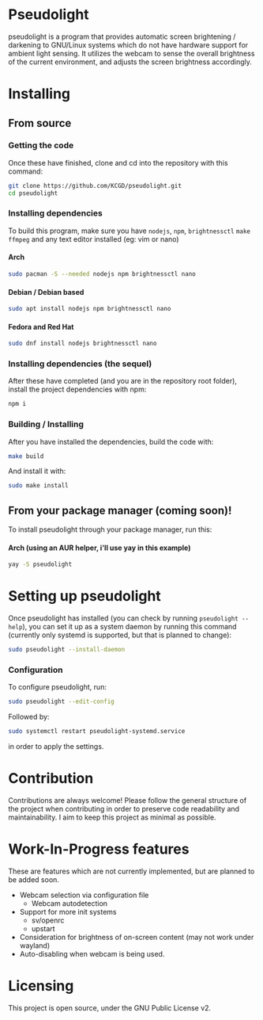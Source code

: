 # Pseudolight

pseudolight is a program that provides automatic screen brightening / darkening to GNU/Linux systems which do not have hardware support for ambient light sensing. It utilizes the webcam to sense the overall brightness of the current environment, and adjusts the screen brightness accordingly. 

# Installing
## From source
### Getting the code
Once these have finished, clone and cd into the repository with this command:
```bash
git clone https://github.com/KCGD/pseudolight.git
cd pseudolight
```
### Installing dependencies

To build this program, make sure you have `nodejs`,  `npm`, `brightnessctl` `make` `ffmpeg` and any text editor installed (eg: vim or nano)

#### Arch
```bash
sudo pacman -S --needed nodejs npm brightnessctl nano
```
#### Debian / Debian based
```bash
sudo apt install nodejs npm brightnessctl nano
```

#### Fedora and Red Hat 
```bash
sudo dnf install nodejs brightnessctl nano
```
### Installing dependencies (the sequel)
After these have completed (and you are in the repository root folder), install the project dependencies with npm:
```bash
npm i
```

### Building / Installing
After you have installed the dependencies, build the code with:
```bash
make build
```
And install it with:
```bash
sudo make install
```

## From your package manager (coming soon)!
To install pseudolight through your package manager, run this:

#### Arch (using an AUR helper, i'll use yay in this example)
```bash
yay -S pseudolight
```


# Setting up pseudolight
Once pseudolight has installed (you can check by running `pseudolight --help`), you can set it up as a system daemon by running this command (currently only systemd is supported, but that is planned to change):

```bash
sudo pseudolight --install-daemon
```
### Configuration
To configure pseudolight, run:
```bash
sudo pseudolight --edit-config
```
Followed by:
```bash
sudo systemctl restart pseudolight-systemd.service
```
in order to apply the settings.

# Contribution
Contributions are always welcome! Please follow the general structure of the project when contributing in order to preserve code readability and maintainability. I aim to keep this project as minimal as possible.

# Work-In-Progress features
These are features which are not currently implemented, but are planned to be added soon.
* Webcam selection via configuration file
  * Webcam autodetection
* Support for more init systems
  * sv/openrc
  * upstart
* Consideration for brightness of on-screen content (may not work under wayland)
* Auto-disabling when webcam is being used.

# Licensing
This project is open source, under the GNU Public License v2.
